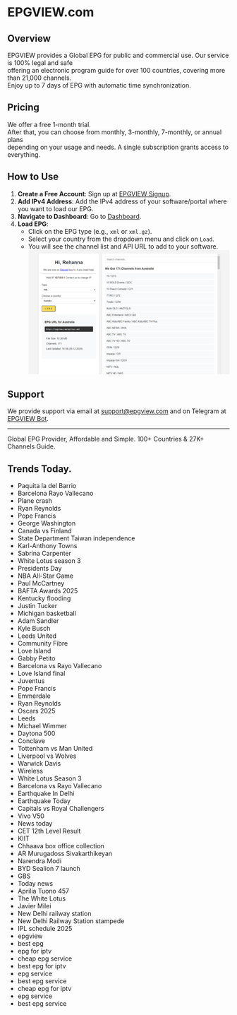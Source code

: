 # EPGVIEW.com



## Overview
EPGVIEW provides a Global EPG for public and commercial use. Our service is 100% legal and safe\
offering an electronic program guide for over 100 countries, covering more than 21,000 channels.\
Enjoy up to 7 days of EPG with automatic time synchronization.

## Pricing
We offer a free 1-month trial. \
After that, you can choose from monthly, 3-monthly, 7-monthly, or annual plans \
depending on your usage and needs. A single subscription grants access to everything.

## How to Use
1. **Create a Free Account**: Sign up at [EPGVIEW Signup](https://epgview.com/signup.php).
2. **Add IPv4 Address**: Add the IPv4 address of your software/portal where you want to load our EPG.
3. **Navigate to Dashboard**: Go to [Dashboard](https://epgview.com/dashboard.php).
4. **Load EPG**:
   - Click on the EPG type (e.g., `xml` or `xml.gz`).
   - Select your country from the dropdown menu and click on `Load`.
   - You will see the channel list and API URL to add to your software.
![EPGVIEW](img/dashboard.png)
## Support
We provide support via email at [support@epgview.com](mailto:support@epgview.com) and on Telegram at [EPGVIEW Bot](https://t.me/epgview_bot).

---

Global EPG Provider, Affordable and Simple. 100+ Countries & 27K+ Channels Guide.

## Trends Today.

- Paquita la del Barrio
- Barcelona  Rayo Vallecano
- Plane crash
- Ryan Reynolds
- Pope Francis
- George Washington
- Canada vs Finland
- State Department Taiwan independence
- Karl-Anthony Towns
- Sabrina Carpenter
- White Lotus season 3
- Presidents Day
- NBA All-Star Game
- Paul McCartney
- BAFTA Awards 2025
- Kentucky flooding
- Justin Tucker
- Michigan basketball
- Adam Sandler
- Kyle Busch
- Leeds United
- Community Fibre
- Love Island
- Gabby Petito
- Barcelona vs Rayo Vallecano
- Love Island final
- Juventus
- Pope Francis
- Emmerdale
- Ryan Reynolds
- Oscars 2025
- Leeds
- Michael Wimmer
- Daytona 500
- Conclave
- Tottenham vs Man United
- Liverpool vs Wolves
- Warwick Davis
- Wireless
- White Lotus Season 3
- Barcelona vs Rayo Vallecano
- Earthquake In Delhi
- Earthquake Today
- Capitals vs Royal Challengers
- Vivo V50
- News today
- CET 12th Level Result
- KIIT
- Chhaava box office collection
- AR Murugadoss Sivakarthikeyan
- Narendra Modi
- BYD Sealion 7 launch
- GBS
- Today news
- Aprilia Tuono 457
- The White Lotus
- Javier Milei
- New Delhi railway station
- New Delhi Railway Station stampede
- IPL schedule 2025
- epgview
- best epg
- epg for iptv
- cheap epg service
- best epg for iptv
- epg service
- best epg service
- cheap epg for iptv
- epg service
- best epg service
